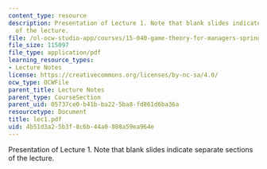 ```yaml
---
content_type: resource
description: Presentation of Lecture 1. Note that blank slides indicate separate sections
  of the lecture.
file: /ol-ocw-studio-app/courses/15-040-game-theory-for-managers-spring-2004/4b51d3a25b3f8c6b44a0808a59ea964e_lec1.pdf
file_size: 115097
file_type: application/pdf
learning_resource_types:
- Lecture Notes
license: https://creativecommons.org/licenses/by-nc-sa/4.0/
ocw_type: OCWFile
parent_title: Lecture Notes
parent_type: CourseSection
parent_uid: 05737ce0-b41b-ba22-5ba8-fd861d6ba36a
resourcetype: Document
title: lec1.pdf
uid: 4b51d3a2-5b3f-8c6b-44a0-808a59ea964e
---
```

Presentation of Lecture 1. Note that blank slides indicate separate sections of the lecture.